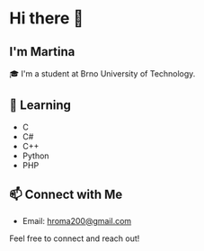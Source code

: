 # Hi there 👋
##  I'm Martina

🎓 I'm a student at Brno University of Technology.

## 🌱 Learning

- C
- C#
- C++
- Python
- PHP

## 📫 Connect with Me

- Email: hroma200@gmail.com

Feel free to connect and reach out!
